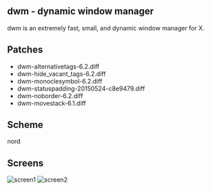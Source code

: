dwm - dynamic window manager
----------------------------
dwm is an extremely fast, small, and dynamic window manager for X.

Patches
-------
- dwm-alternativetags-6.2.diff
- dwm-hide_vacant_tags-6.2.diff
- dwm-monoclesymbol-6.2.diff
- dwm-statuspadding-20150524-c8e9479.diff
- dwm-noborder-6.2.diff
- dwm-movestack-6.1.diff

Scheme
------
nord

Screens
-------
![screen1](https://raw.githubusercontent.com/gzygmanski/shiss-dwm/shiss-dwm/screen1.png "Busy")
![screen2](https://raw.githubusercontent.com/gzygmanski/shiss-dwm/shiss-dwm/screen2.png "Clean")
